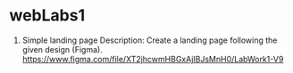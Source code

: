 # webLabs1

1. Simple landing page
Description: Create a landing page following the given design (Figma).
https://www.figma.com/file/XT2jhcwmHBGxAjIBJsMnH0/LabWork1-V9